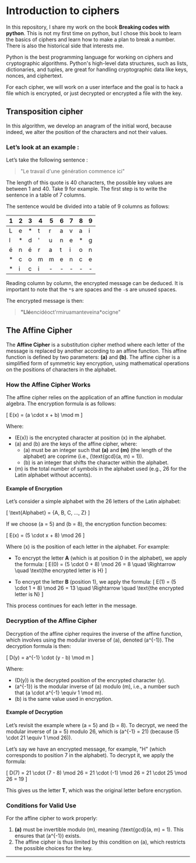 # Introduction to ciphers

In this repository, I share my work on the book **Breaking codes with python**. This is not my first time on python, but I chose this book to learn the basics of ciphers and learn how to make a plan to break a number. There is also the historical side that interests me.

Python is the best programming language for working on ciphers and cryptographic algorithms. Python's high-level data structures, such as lists, dictionaries, and tuples, are great for handling cryptographic data like keys, nonces, and ciphertext. 

For each cipher, we will work on a user interface and the goal is to hack a file which is encrypted, or just decrypted or encrypted a file with the key. 

## Transposition cipher

In this algorithm, we develop an anagram of the initial word, because indeed, we alter the position of the characters and not their values.

### Let’s look at an example :

Let’s take the following sentence : 
> "Le travail d'une génération commence ici"

The length of this quote is 40 characters, the possible key values are between 1 and 40. Take 9 for example. The first step is to write the sentence in a table of 7 columns.

The sentence would be divided into a table of 9 columns as follows:

| 1  | 2  | 3  | 4  | 5  | 6  | 7  | 8  | 9  |
|----|----|----|----|----|----|----|----|----|
| L  | e  | *  | t  | r  | a  | v  | a  | i  |
| l  | *  | d  | '  | u  | n  | e  | *  | g  |
| é  | n  | é  | r  | a  | t  | i  | o  | n  |
| *  | c  | o  | m  | m  | e  | n  | c  | e  |
| *  | i  | c  | i  | -  | -  | -  | -  | -  |

Reading column by column, the encrypted message can be deduced. It is important to note that the `*`s are spaces and the `-`s are unused spaces.

The encrypted message is then:  
> **"Llé**e*nci*déoct'rmiruamanteveina*ocigne"  

## The Affine Cipher

The **Affine Cipher** is a substitution cipher method where each letter of the message is replaced by another according to an affine function. This affine function is defined by two parameters: **\(a\)** and **\(b\)**. The affine cipher is a simplified form of symmetric key encryption, using mathematical operations on the positions of characters in the alphabet.

### How the Affine Cipher Works

The affine cipher relies on the application of an affine function in modular algebra. The encryption formula is as follows:

\[
E(x) = (a \cdot x + b) \mod m
\]

Where:
- \(E(x)\) is the encrypted character at position \(x\) in the alphabet.
- \(a\) and \(b\) are the keys of the affine cipher, where:
  - \(a\) must be an integer such that **\(a\)** and **\(m\)** (the length of the alphabet) are coprime (i.e., \(\text{gcd}(a, m) = 1\)).
  - \(b\) is an integer that shifts the character within the alphabet.
- \(m\) is the total number of symbols in the alphabet used (e.g., 26 for the Latin alphabet without accents).

#### Example of Encryption
Let’s consider a simple alphabet with the 26 letters of the Latin alphabet:

\[
\text{Alphabet} = \{A, B, C, ..., Z\}
\]

If we choose \(a = 5\) and \(b = 8\), the encryption function becomes:

\[
E(x) = (5 \cdot x + 8) \mod 26
\]

Where \(x\) is the position of each letter in the alphabet. For example:

- To encrypt the letter **A** (which is at position 0 in the alphabet), we apply the formula:
  \[
  E(0) = (5 \cdot 0 + 8) \mod 26 = 8 \quad \Rightarrow \quad \text{the encrypted letter is H}
  \]
  
- To encrypt the letter **B** (position 1), we apply the formula:
  \[
  E(1) = (5 \cdot 1 + 8) \mod 26 = 13 \quad \Rightarrow \quad \text{the encrypted letter is N}
  \]

This process continues for each letter in the message.

### Decryption of the Affine Cipher

Decryption of the affine cipher requires the inverse of the affine function, which involves using the modular inverse of \(a\), denoted \(a^{-1}\). The decryption formula is then:

\[
D(y) = a^{-1} \cdot (y - b) \mod m
\]

Where:
- \(D(y)\) is the decrypted position of the encrypted character \(y\).
- \(a^{-1}\) is the modular inverse of \(a\) modulo \(m\), i.e., a number such that \(a \cdot a^{-1} \equiv 1 \mod m\).
- \(b\) is the same value used in encryption.

#### Example of Decryption
Let’s revisit the example where \(a = 5\) and \(b = 8\). To decrypt, we need the modular inverse of \(a = 5\) modulo 26, which is \(a^{-1} = 21\) (because \(5 \cdot 21 \equiv 1 \mod 26\)).

Let’s say we have an encrypted message, for example, "H" (which corresponds to position 7 in the alphabet). To decrypt it, we apply the formula:

\[
D(7) = 21 \cdot (7 - 8) \mod 26 = 21 \cdot (-1) \mod 26 = 21 \cdot 25 \mod 26 = 19
\]

This gives us the letter **T**, which was the original letter before encryption.

### Conditions for Valid Use
For the affine cipher to work properly:
1. **\(a\)** must be invertible modulo \(m\), meaning \(\text{gcd}(a, m) = 1\). This ensures that \(a^{-1}\) exists.
2. The affine cipher is thus limited by this condition on \(a\), which restricts the possible choices for the key.
---



